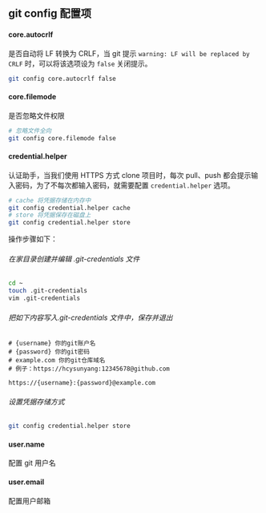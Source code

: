 ## git config 配置项

#### core.autocrlf

是否自动将 LF 转换为 CRLF，当 git 提示 `warning: LF will be replaced by CRLF` 时，可以将该选项设为 `false` 关闭提示。

```sh
git config core.autocrlf false
```

#### core.filemode

是否忽略文件权限

```sh
# 忽略文件全向
git config core.filemode false
```

#### credential.helper

认证助手，当我们使用 HTTPS 方式 clone 项目时，每次 pull、push 都会提示输入密码，为了不每次都输入密码，就需要配置 `credential.helper` 选项。

```sh
# cache 将凭据存储在内存中
git config credential.helper cache
# store 将凭据保存在磁盘上
git config credential.helper store
```

操作步骤如下：

###### 在家目录创建并编辑 .git-credentials 文件

```sh
cd ~
touch .git-credentials
vim .git-credentials
```

###### 把如下内容写入.git-credentials 文件中，保存并退出

```
# {username} 你的git账户名
# {password} 你的git密码
# example.com 你的git仓库域名
# 例子：https://hcysunyang:12345678@github.com

https://{username}:{password}@example.com
```

###### 设置凭据存储方式

```sh
git config credential.helper store
```

#### user.name

配置 git 用户名

#### user.email

配置用户邮箱
